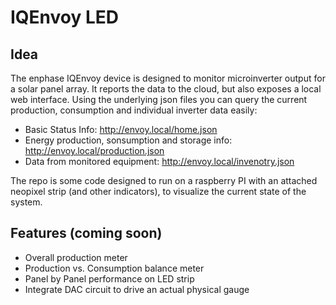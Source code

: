 # IQEnvoy LED

## Idea

The enphase IQEnvoy device is designed to monitor microinverter output for a solar panel array. It reports the data to the cloud, but also exposes a local web interface.
Using the underlying json files you can query the current production, consumption and individual inverter data easily:

- Basic Status Info: http://envoy.local/home.json
- Energy production, sonsumption and storage info: http://envoy.local/production.json
- Data from monitored equipment: http://envoy.local/invenotry.json

The repo is some code designed to run on a raspberry PI with an attached neopixel strip (and other indicators), to visualize the current state of the system.

## Features (coming soon)

- Overall production meter
- Production vs. Consumption balance meter
- Panel by Panel performance on LED strip
- Integrate DAC circuit to drive an actual physical gauge 


